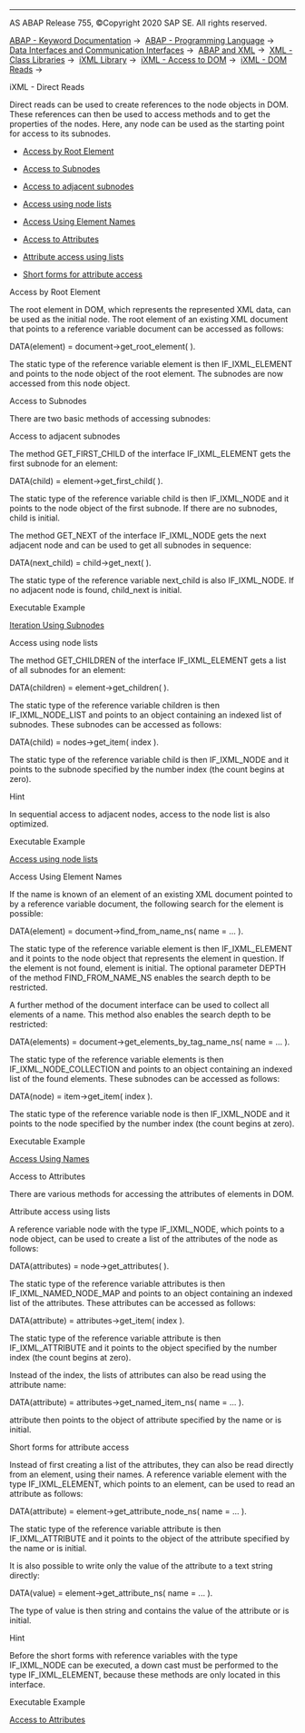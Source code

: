   

* * *

AS ABAP Release 755, ©Copyright 2020 SAP SE. All rights reserved.

[ABAP - Keyword Documentation](https://help.sap.com/doc/abapdocu_755_index_htm/7.55/en-US/abenabap.htm) →  [ABAP - Programming Language](https://help.sap.com/doc/abapdocu_755_index_htm/7.55/en-US/abenabap_reference.htm) →  [Data Interfaces and Communication Interfaces](https://help.sap.com/doc/abapdocu_755_index_htm/7.55/en-US/abenabap_data_communication.htm) →  [ABAP and XML](https://help.sap.com/doc/abapdocu_755_index_htm/7.55/en-US/abenabap_xml.htm) →  [XML - Class Libraries](https://help.sap.com/doc/abapdocu_755_index_htm/7.55/en-US/abenabap_xml_libs.htm) →  [iXML Library](https://help.sap.com/doc/abapdocu_755_index_htm/7.55/en-US/abenabap_ixml_lib.htm) →  [iXML - Access to DOM](https://help.sap.com/doc/abapdocu_755_index_htm/7.55/en-US/abenabap_ixml_lib_dom_access.htm) →  [iXML - DOM Reads](https://help.sap.com/doc/abapdocu_755_index_htm/7.55/en-US/abenabap_ixml_lib_dom_access_read.htm) → 

iXML - Direct Reads

Direct reads can be used to create references to the node objects in DOM. These references can then be used to access methods and to get the properties of the nodes. Here, any node can be used as the starting point for access to its subnodes.

-   [Access by Root Element](#@@ITOC@@ABENABAP_IXML_LIB_DOM_DIRECT_READ_1)

-   [Access to Subnodes](#@@ITOC@@ABENABAP_IXML_LIB_DOM_DIRECT_READ_2)

-   [Access to adjacent subnodes](#@@ITOC@@ABENABAP_IXML_LIB_DOM_DIRECT_READ_3)

-   [Access using node lists](#@@ITOC@@ABENABAP_IXML_LIB_DOM_DIRECT_READ_4)

-   [Access Using Element Names](#@@ITOC@@ABENABAP_IXML_LIB_DOM_DIRECT_READ_5)

-   [Access to Attributes](#@@ITOC@@ABENABAP_IXML_LIB_DOM_DIRECT_READ_6)

-   [Attribute access using lists](#@@ITOC@@ABENABAP_IXML_LIB_DOM_DIRECT_READ_7)

-   [Short forms for attribute access](#@@ITOC@@ABENABAP_IXML_LIB_DOM_DIRECT_READ_8)

Access by Root Element

The root element in DOM, which represents the represented XML data, can be used as the initial node. The root element of an existing XML document that points to a reference variable document can be accessed as follows:

DATA(element) = document->get\_root\_element( ).

The static type of the reference variable element is then IF\_IXML\_ELEMENT and points to the node object of the root element. The subnodes are now accessed from this node object.

Access to Subnodes

There are two basic methods of accessing subnodes:

Access to adjacent subnodes

The method GET\_FIRST\_CHILD of the interface IF\_IXML\_ELEMENT gets the first subnode for an element:

DATA(child) = element->get\_first\_child( ).

The static type of the reference variable child is then IF\_IXML\_NODE and it points to the node object of the first subnode. If there are no subnodes, child is initial.

The method GET\_NEXT of the interface IF\_IXML\_NODE gets the next adjacent node and can be used to get all subnodes in sequence:

DATA(next\_child) = child->get\_next( ).

The static type of the reference variable next\_child is also IF\_IXML\_NODE. If no adjacent node is found, child\_next is initial.

Executable Example

[Iteration Using Subnodes](https://help.sap.com/doc/abapdocu_755_index_htm/7.55/en-US/abenixml_child_nodes_abexa.htm)

Access using node lists

The method GET\_CHILDREN of the interface IF\_IXML\_ELEMENT gets a list of all subnodes for an element:

DATA(children) = element->get\_children( ).

The static type of the reference variable children is then IF\_IXML\_NODE\_LIST and points to an object containing an indexed list of subnodes. These subnodes can be accessed as follows:

DATA(child) = nodes->get\_item( index ).

The static type of the reference variable child is then IF\_IXML\_NODE and it points to the subnode specified by the number index (the count begins at zero).

Hint

In sequential access to adjacent nodes, access to the node list is also optimized.

Executable Example

[Access using node lists](https://help.sap.com/doc/abapdocu_755_index_htm/7.55/en-US/abenixml_node_list_abexa.htm)

Access Using Element Names

If the name is known of an element of an existing XML document pointed to by a reference variable document, the following search for the element is possible:

DATA(element) = document->find\_from\_name\_ns( name = ... ).

The static type of the reference variable element is then IF\_IXML\_ELEMENT and it points to the node object that represents the element in question. If the element is not found, element is initial. The optional parameter DEPTH of the method FIND\_FROM\_NAME\_NS enables the search depth to be restricted.

A further method of the document interface can be used to collect all elements of a name. This method also enables the search depth to be restricted:

DATA(elements) = document->get\_elements\_by\_tag\_name\_ns( name = ... ).

The static type of the reference variable elements is then IF\_IXML\_NODE\_COLLECTION and points to an object containing an indexed list of the found elements. These subnodes can be accessed as follows:

DATA(node) = item->get\_item( index ).

The static type of the reference variable node is then IF\_IXML\_NODE and it points to the node specified by the number index (the count begins at zero).

Executable Example

[Access Using Names](https://help.sap.com/doc/abapdocu_755_index_htm/7.55/en-US/abenixml_node_names_abexa.htm)

Access to Attributes

There are various methods for accessing the attributes of elements in DOM.

Attribute access using lists

A reference variable node with the type IF\_IXML\_NODE, which points to a node object, can be used to create a list of the attributes of the node as follows:

DATA(attributes) = node->get\_attributes( ).

The static type of the reference variable attributes is then IF\_IXML\_NAMED\_NODE\_MAP and points to an object containing an indexed list of the attributes. These attributes can be accessed as follows:

DATA(attribute) = attributes->get\_item( index ).

The static type of the reference variable attribute is then IF\_IXML\_ATTRIBUTE and it points to the object specified by the number index (the count begins at zero).

Instead of the index, the lists of attributes can also be read using the attribute name:

DATA(attribute) = attributes->get\_named\_item\_ns( name = ... ).

attribute then points to the object of attribute specified by the name or is initial.

Short forms for attribute access

Instead of first creating a list of the attributes, they can also be read directly from an element, using their names. A reference variable element with the type IF\_IXML\_ELEMENT, which points to an element, can be used to read an attribute as follows:

DATA(attribute) = element->get\_attribute\_node\_ns( name = ... ).

The static type of the reference variable attribute is then IF\_IXML\_ATTRIBUTE and it points to the object of the attribute specified by the name or is initial.

It is also possible to write only the value of the attribute to a text string directly:

DATA(value) = element->get\_attribute\_ns( name = ... ).

The type of value is then string and contains the value of the attribute or is initial.

Hint

Before the short forms with reference variables with the type IF\_IXML\_NODE can be executed, a down cast must be performed to the type IF\_IXML\_ELEMENT, because these methods are only located in this interface.

Executable Example

[Access to Attributes](https://help.sap.com/doc/abapdocu_755_index_htm/7.55/en-US/abenixml_attributes_abexa.htm)